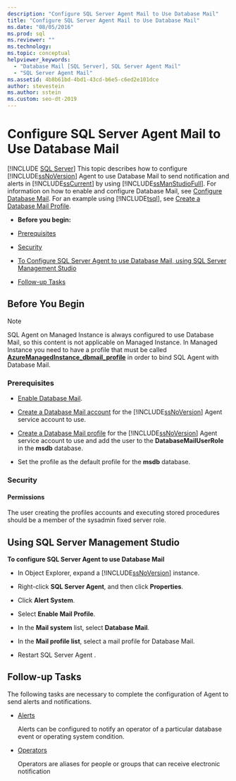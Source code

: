 ```yaml
---
description: "Configure SQL Server Agent Mail to Use Database Mail"
title: "Configure SQL Server Agent Mail to Use Database Mail"
ms.date: "08/05/2016"
ms.prod: sql
ms.reviewer: ""
ms.technology: 
ms.topic: conceptual
helpviewer_keywords: 
  - "Database Mail [SQL Server], SQL Server Agent Mail"
  - "SQL Server Agent Mail"
ms.assetid: 4b8b61bd-4bd1-43cd-b6e5-c6ed2e101dce
author: stevestein
ms.author: sstein
ms.custom: seo-dt-2019
---
```

# Configure SQL Server Agent Mail to Use Database Mail
 [!INCLUDE [SQL Server](../../includes/applies-to-version/sqlserver.md)]
  This topic describes how to configure [!INCLUDE[ssNoVersion](../../includes/ssnoversion-md.md)] Agent to use Database Mail to send notification and alerts in [!INCLUDE[ssCurrent](../../includes/sscurrent-md.md)] by using [!INCLUDE[ssManStudioFull](../../includes/ssmanstudiofull-md.md)].  For information on how to enable and configure Database Mail, see [Configure Database Mail](../../relational-databases/database-mail/configure-database-mail.md).  For an example using [!INCLUDE[tsql](../../includes/tsql-md.md)], see [Create a Database Mail Profile](../../relational-databases/database-mail/create-a-database-mail-profile.md).
  
-   **Before you begin:**  
  
-   [Prerequisites](#Prerequisites)  
  
-   [Security](#Security)  
  
-   [To Configure SQL Server Agent to use Database Mail, using SQL Server Management Studio](#SSMSProcedure)  
  
-   [Follow-up Tasks](#Follow_Up)  
  
##  <a name="BeforeYouBegin"></a> Before You Begin  
  
  > [!NOTE]
  > SQL Agent on Managed Instance is always configured to use Database Mail, so this content is not applicable on Managed Instance. In Managed Instance you need to have a profile that must be called **[AzureManagedInstance_dbmail_profile](/azure/sql-database/sql-database-managed-instance-transact-sql-information#sql-server-agent)** in order to bind SQL Agent with Database Mail. 
  
###  <a name="Prerequisites"></a> Prerequisites  
  
-   [Enable Database Mail](../../relational-databases/database-mail/configure-database-mail.md).  
  
-    [Create a Database Mail account](../../relational-databases/database-mail/create-a-database-mail-account.md) for the [!INCLUDE[ssNoVersion](../../includes/ssnoversion-md.md)] Agent service account to use.  
  
-   [Create a Database Mail profile](../../relational-databases/database-mail/create-a-database-mail-profile.md) for the [!INCLUDE[ssNoVersion](../../includes/ssnoversion-md.md)] Agent service account to use and add the user to the **DatabaseMailUserRole** in the **msdb** database.
  
-   Set the profile as the default profile for the **msdb** database.  
  
###  <a name="Security"></a> Security  
  
####  <a name="Permissions"></a> Permissions  
 The user creating the profiles accounts and executing stored procedures should be a member of the sysadmin fixed server role.  
  
##  <a name="SSMSProcedure"></a> Using SQL Server Management Studio  
 **To configure SQL Server Agent to use Database Mail**  
  
-   In Object Explorer, expand a [!INCLUDE[ssNoVersion](../../includes/ssnoversion-md.md)] instance.  
  
-   Right-click **SQL Server Agent**, and then click **Properties**.  
  
-   Click **Alert System**.  
  
-   Select **Enable Mail Profile**.  
  
-   In the **Mail system** list, select **Database Mail**.  
  
-   In the **Mail profile list**, select a mail profile for Database Mail. 
  
-   Restart SQL Server Agent .  
  
##  <a name="Follow_Up"></a> Follow-up Tasks  
 The following tasks are necessary to complete the configuration of Agent to send alerts and notifications.  
  
-   [Alerts](../../ssms/agent/alerts.md)  
  
     Alerts can be configured to notify an operator of a particular database event or operating system condition.  
  
-   [Operators](../../ssms/agent/operators.md)  
  
     Operators are aliases for people or groups that can receive electronic notification  
  
